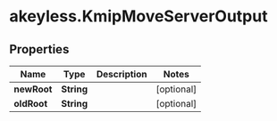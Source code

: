 # akeyless.KmipMoveServerOutput

## Properties

Name | Type | Description | Notes
------------ | ------------- | ------------- | -------------
**newRoot** | **String** |  | [optional] 
**oldRoot** | **String** |  | [optional] 


